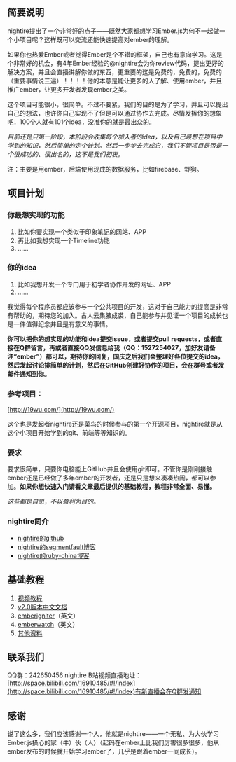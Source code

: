 ## 简要说明

nightire提出了一个非常好的点子——既然大家都想学习Ember.js为何不一起做一个小项目呢？这样既可以交流还能快速提高对ember的理解。

如果你也热爱Ember或者觉得Ember是个不错的框架，自己也有意向学习。这是个非常好的机会，有4年Ember经验的@nightire会为你review代码，提出更好的解决方案，并且会直播讲解你做的东西，更重要的这是免费的，免费的，免费的（重要事情说三遍）！！！！他的本意是能让更多的人了解、使用ember，并且推广ember，让更多开发者发现ember之美。

这个项目可能很小，很简单。不过不要紧，我们的目的是为了学习，并且可以提出自己的想法，也许你自己实现不了但是可以通过协作去完成。尽情发挥你的想象吧，100个人就有101个idea，没准你的就是最出众的。


*目前还是只第一阶段，本阶段会收集每个加入者的idea，以及自己最想在项目中学到的知识，然后简单的定个计划。然后一步步去完成它，我们不管项目是否是一个很成功的、很出名的，这不是我们初衷。*

注：主要是用ember，后端使用现成的数据服务，比如firebase、野狗。


## 项目计划

### 你最想实现的功能

1. 比如你要实现一个类似于印象笔记的网站、APP
2. 再比如我想实现一个Timeline功能
3. ……



### 你的idea

1. 比如我想开发一个专门用于初学者协作开发的网址、APP
2. ……

我觉得每个程序员都应该参与一个公共项目的开发，这对于自己能力的提高是非常有帮助的，期待您的加入。古人云集腋成裘，自己能参与并见证一个项目的成长也是一件值得纪念并且是有意义的事情。

**你可以把你的想实现的功能和idea提交issue，或者提交pull requests，或者直接在Q群留言，再或者直接QQ发信息给我（QQ：1527254027，加好友请备注“ember”）都可以，期待你的回复，国庆之后我们会整理好各位提交的idea，然后发起讨论排简单的计划，然后在GitHub创建好协作的项目，会在群号或者发邮件通知到你。**

### 参考项目：

[http://19wu.com/](http://19wu.com/)

这个也是发起者nightire还是菜鸟的时候参与的第一个开源项目，nightire就是从这个小项目开始学到的git、前端等等知识的。


### 要求

要求很简单，只要你电脑能上GitHub并且会使用git即可。不管你是刚刚接触ember还是已经做了多年ember的开发者，还是只是想来凑凑热闹，都可以参加。**如果你想快速入门请看文章最后提供的基础教程，教程非常全面、易懂。**

*这些都是自愿，不以盈利为目的。*

### nightire简介

* [nightire的github](https://github.com/nightire)
* [nightire的segmentfault博客](https://segmentfault.com/u/nightire)
* [nightire的ruby-china博客](https://ruby-china.org/nightire)

## 基础教程

1. [视频教程](http://i.youku.com/i/UMzY0MjQ1Mzgw/videos)
2. [v2.0版本中文文档](http://emberteach.ddlisting.com/)
3. [emberigniter](http://emberigniter.com/)（英文）
4. [emberwatch](http://emberwatch.com/screencasts.html)（英文）
5. [其他资料](https://segmentfault.com/a/1190000000458897)

## 联系我们

QQ群：242650456
nightire B站视频直播地址：[http://space.bilibili.com/16910485/#!/index](http://space.bilibili.com/16910485/#!/index)有新直播会在Q群发通知

## 感谢

说了这么多，我们应该感谢一个人，他就是nightire——一个无私、为大伙学习Ember.js操心的家（牛）伙（人）（起码在ember上比我们厉害很多很多，他从ember发布的时候就开始学习ember了，几乎是跟着ember一同成长）。
